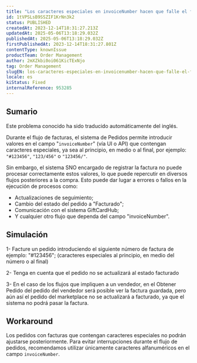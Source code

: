 ```yaml
---
title: "Los caracteres especiales en invoiceNumber hacen que falle el flujo posterior a la compra"
id: 1tVPSLsB9SSZIF1KrNn3k2
status: PUBLISHED
createdAt: 2023-12-14T18:31:27.213Z
updatedAt: 2025-05-06T13:18:29.032Z
publishedAt: 2025-05-06T13:18:29.032Z
firstPublishedAt: 2023-12-14T18:31:27.801Z
contentType: knownIssue
productTeam: Order Management
author: 2mXZkbi0oi061KicTExNjo
tag: Order Management
slugEN: los-caracteres-especiales-en-invoicenumber-hacen-que-falle-el-flujo-posterior-a-la-compra
locale: es
kiStatus: Fixed
internalReference: 953285
---
```


## Sumario

<div class="alert alert-info">
  <p>Este problema conocido ha sido traducido automáticamente del inglés.</p>
</div>


Durante el flujo de facturas, el sistema de Pedidos permite introducir valores en el campo "`invoiceNumber`" (vía UI o API) que contengan caracteres especiales, ya sea al principio, en medio o al final, por ejemplo: `"#123456"`, `"123/456"` o `"123456/"`.

Sin embargo, el sistema SNO encargado de registrar la factura no puede procesar correctamente estos valores, lo que puede repercutir en diversos flujos posteriores a la compra. Esto puede dar lugar a errores o fallos en la ejecución de procesos como:


- Actualizaciones de seguimiento;
- Cambio del estado del pedido a "Facturado";
- Comunicación con el sistema GiftCardHub;
- Y cualquier otro flujo que dependa del campo "invoiceNumber".



## Simulación


1- Facture un pedido introduciendo el siguiente número de factura de ejemplo: "#123456"; (caracteres especiales al principio, en medio del número o al final)

2- Tenga en cuenta que el pedido no se actualizará al estado facturado

3- En el caso de los flujos que impliquen a un vendedor, en el Obtener Pedido del pedido del vendedor será posible ver la factura guardada, pero aún así el pedido del marketplace no se actualizará a facturado, ya que el sistema no podrá pasar la factura.



## Workaround


Los pedidos con facturas que contengan caracteres especiales no podrán ajustarse posteriormente. Para evitar interrupciones durante el flujo de pedidos, recomendamos utilizar únicamente caracteres alfanuméricos en el campo `invoiceNumber`.


